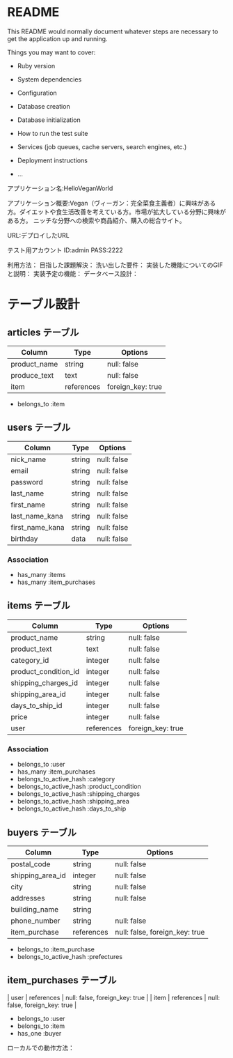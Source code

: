 # README

This README would normally document whatever steps are necessary to get the
application up and running.

Things you may want to cover:

* Ruby version

* System dependencies

* Configuration

* Database creation

* Database initialization

* How to run the test suite

* Services (job queues, cache servers, search engines, etc.)

* Deployment instructions

* ...

アプリケーション名:HelloVeganWorld

アプリケーション概要:Vegan（ヴィーガン：完全菜食主義者）に興味がある方。ダイエットや食生活改善を考えている方。市場が拡大している分野に興味がある方。
ニッチな分野への検索や商品紹介、購入の総合サイト。

URL:デプロイしたURL

テスト用アカウント
ID:admin
PASS:2222

利用方法：
目指した課題解決：
洗い出した要件：
実装した機能についてのGIFと説明：
実装予定の機能：
データベース設計：

# テーブル設計
## articles テーブル
| Column         | Type   | Options     |
| ---------------| ------ | ----------- |
| product_name   | string | null: false |
| produce_text   | text   | null: false |
| item           | references | foreign_key: true |
- belongs_to :item

## users テーブル
| Column         | Type   | Options     |
| ---------------| ------ | ----------- |
| nick_name      | string | null: false |
| email          | string | null: false |
| password       | string | null: false |
| last_name      | string | null: false |
| first_name     | string | null: false |
| last_name_kana | string | null: false |
| first_name_kana| string | null: false |
| birthday       | data   | null: false |
### Association
- has_many :items
- has_many :item_purchases

## items テーブル
| Column              | Type       | Options     |
| --------------------| -----------| ----------- |
| product_name        | string     | null: false |
| product_text        | text       | null: false |
| category_id         | integer    | null: false |
| product_condition_id| integer    | null: false |
| shipping_charges_id | integer    | null: false |
| shipping_area_id    | integer    | null: false |
| days_to_ship_id     | integer    | null: false |
| price               | integer    | null: false |
| user                | references | foreign_key: true |
### Association
- belongs_to :user
- has_many :item_purchases
- belongs_to_active_hash :category
- belongs_to_active_hash :product_condition
- belongs_to_active_hash :shipping_charges
- belongs_to_active_hash :shipping_area
- belongs_to_active_hash :days_to_ship

## buyers テーブル
| Column                 | Type       | Options     |
| -----------------------| -----------| ----------- |
| postal_code            | string     | null: false |
| shipping_area_id       | integer    | null: false |
| city                   | string     | null: false |
| addresses              | string     | null: false |
| building_name          | string     |             |
| phone_number           | string     | null: false |
| item_purchase          | references | null: false, foreign_key: true |
- belongs_to :item_purchase
- belongs_to_active_hash :prefectures

## item_purchases テーブル　
| user              | references | null: false, foreign_key: true |
| item              | references | null: false, foreign_key: true |
- belongs_to :user
- belongs_to :item
- has_one :buyer



ローカルでの動作方法：
